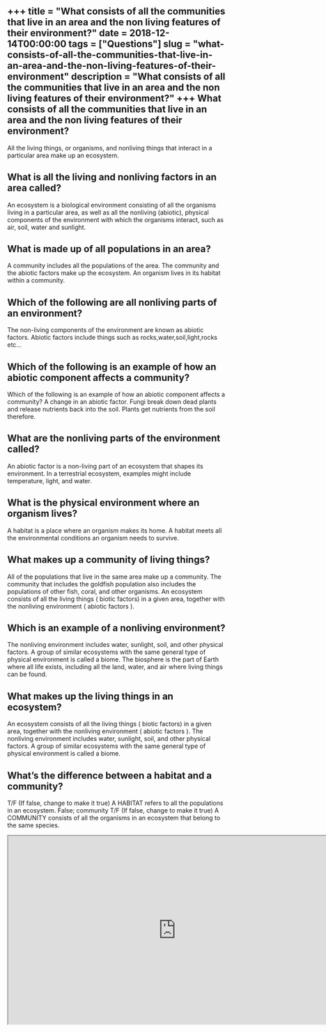 +++
title = "What consists of all the communities that live in an area and the non living features of their environment?"
date = 2018-12-14T00:00:00
tags = ["Questions"]
slug = "what-consists-of-all-the-communities-that-live-in-an-area-and-the-non-living-features-of-their-environment"
description = "What consists of all the communities that live in an area and the non living features of their environment?"
+++
What consists of all the communities that live in an area and the non living features of their environment?
-----------------------------------------------------------------------------------------------------------

All the living things, or organisms, and nonliving things that interact in a particular area make up an ecosystem.

What is all the living and nonliving factors in an area called?
---------------------------------------------------------------

An ecosystem is a biological environment consisting of all the organisms living in a particular area, as well as all the nonliving (abiotic), physical components of the environment with which the organisms interact, such as air, soil, water and sunlight.

What is made up of all populations in an area?
----------------------------------------------

A community includes all the populations of the area. The community and the abiotic factors make up the ecosystem. An organism lives in its habitat within a community.

Which of the following are all nonliving parts of an environment?
-----------------------------------------------------------------

The non-living components of the environment are known as abiotic factors. Abiotic factors include things such as rocks,water,soil,light,rocks etc…

Which of the following is an example of how an abiotic component affects a community?
-------------------------------------------------------------------------------------

Which of the following is an example of how an abiotic component affects a community? A change in an abiotic factor. Fungi break down dead plants and release nutrients back into the soil. Plants get nutrients from the soil therefore.

What are the nonliving parts of the environment called?
-------------------------------------------------------

An abiotic factor is a non-living part of an ecosystem that shapes its environment. In a terrestrial ecosystem, examples might include temperature, light, and water.

What is the physical environment where an organism lives?
---------------------------------------------------------

A habitat is a place where an organism makes its home. A habitat meets all the environmental conditions an organism needs to survive.

What makes up a community of living things?
-------------------------------------------

All of the populations that live in the same area make up a community. The community that includes the goldfish population also includes the populations of other fish, coral, and other organisms. An ecosystem consists of all the living things ( biotic factors) in a given area, together with the nonliving environment ( abiotic factors ).

Which is an example of a nonliving environment?
-----------------------------------------------

The nonliving environment includes water, sunlight, soil, and other physical factors. A group of similar ecosystems with the same general type of physical environment is called a biome. The biosphere is the part of Earth where all life exists, including all the land, water, and air where living things can be found.

What makes up the living things in an ecosystem?
------------------------------------------------

An ecosystem consists of all the living things ( biotic factors) in a given area, together with the nonliving environment ( abiotic factors ). The nonliving environment includes water, sunlight, soil, and other physical factors. A group of similar ecosystems with the same general type of physical environment is called a biome.

What’s the difference between a habitat and a community?
--------------------------------------------------------

T/F (If false, change to make it true) A HABITAT refers to all the populations in an ecosystem. False; community T/F (If false, change to make it true) A COMMUNITY consists of all the organisms in an ecosystem that belong to the same species.

<iframe allow="accelerometer; autoplay; clipboard-write; encrypted-media; gyroscope; picture-in-picture" allowfullscreen="" class="__youtube_prefs__  epyt-is-override  no-lazyload" data-no-lazy="1" data-origheight="433" data-origwidth="770" data-skipgform_ajax_framebjll="" height="433" id="_ytid_34068" loading="lazy" src="https://www.youtube.com/embed/GlnFylwdYH4?enablejsapi=1&autoplay=0&cc_load_policy=0&cc_lang_pref=&iv_load_policy=1&loop=0&modestbranding=0&rel=1&fs=1&playsinline=0&autohide=2&theme=dark&color=red&controls=1&" title="YouTube player" width="770"></iframe>